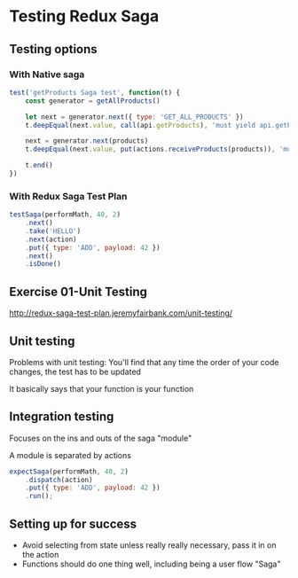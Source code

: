 # Testing Redux Saga

## Testing options

### With Native saga

```javascript
test('getProducts Saga test', function(t) {
    const generator = getAllProducts()

    let next = generator.next({ type: 'GET_ALL_PRODUCTS' })
    t.deepEqual(next.value, call(api.getProducts), 'must yield api.getProducts')

    next = generator.next(products)
    t.deepEqual(next.value, put(actions.receiveProducts(products)), 'must yield actions.receiveProducts(products)')

    t.end()
})
```

### With Redux Saga Test Plan

```javascript
testSaga(performMath, 40, 2)
    .next()
    .take('HELLO')
    .next(action)
    .put({ type: 'ADD', payload: 42 })
    .next()
    .isDone()
```

## Exercise 01-Unit Testing

http://redux-saga-test-plan.jeremyfairbank.com/unit-testing/

## Unit testing

Problems with unit testing: You'll find that any time the order of your code changes, the test has to be updated

It basically says that your function is your function

## Integration testing

Focuses on the ins and outs of the saga "module"

A module is separated by actions

```javascript
expectSaga(performMath, 40, 2)
    .dispatch(action)
    .put({ type: 'ADD', payload: 42 })
    .run();
```

## Setting up for success

- Avoid selecting from state unless really really necessary, pass it in on the action
- Functions should do one thing well, including being a user flow "Saga"